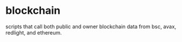 # blockchain
scripts that call both public and owner blockchain data from bsc, avax, redlight, and ethereum. 
